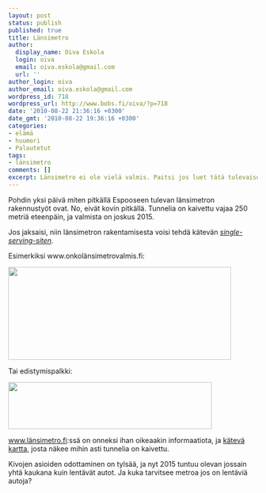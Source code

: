 ```yaml
---
layout: post
status: publish
published: true
title: Länsimetro
author:
  display_name: Oiva Eskola
  login: oiva
  email: oiva.eskola@gmail.com
  url: ''
author_login: oiva
author_email: oiva.eskola@gmail.com
wordpress_id: 718
wordpress_url: http://www.bobs.fi/oiva/?p=718
date: '2010-08-22 21:36:16 +0300'
date_gmt: '2010-08-22 19:36:16 +0300'
categories:
- elämä
- huumori
- Palautetut
tags:
- länsimetro
comments: []
excerpt: Länsimetro ei ole vielä valmis. Paitsi jos luet tätä tulevaisuudessa.
---
```

<p>Pohdin yksi päivä miten pitkällä Espooseen tulevan länsimetron rakennustyöt ovat.  No, eivät kovin pitkällä. Tunnelia on kaivettu vajaa 250 metriä  eteenpäin, ja valmista on joskus 2015.</p>
<p>Jos jaksaisi, niin länsimetron rakentamisesta voisi tehdä kätevän <em><a href="http://knowyourmeme.com/memes/single-serving-sites" target="_blank">single-serving-siten</a></em>.</p>
<p>Esimerkiksi www.onkolänsimetrovalmis.fi:</p>
<p><img class="alignnone size-full wp-image-719" title="onko_lansimetro_valmis" src="{{ site.baseurl }}/images/2010/09/onko_lansimetro_valmis.png" alt="" width="450" height="188" /></p>
<p>Tai edistymispalkki:</p>
<p><a href="{{ site.baseurl }}/images/2010/09/edistymispalkki.png"><img class="alignnone size-full wp-image-720" title="edistymispalkki" src="{{ site.baseurl }}/images/2010/09/edistymispalkki.png" alt="" width="411" height="95" /></a></p>
<p><a href="http://www.l%c3%a4nsimetro.fi/" target="_blank">www.länsimetro.fi</a>:ssä on onneksi ihan oikeaakin informaatiota, ja <a href="http://seuranta.lansimetro.fi/" target="_blank">kätevä kartta</a>, josta näkee mihin asti tunnelia on kaivettu.</p>
<p>Kivojen asioiden odottaminen on tylsää, ja nyt 2015 tuntuu olevan  jossain yhtä kaukana kuin lentävät autot. Ja kuka tarvitsee metroa jos  on lentäviä autoja?</p>

